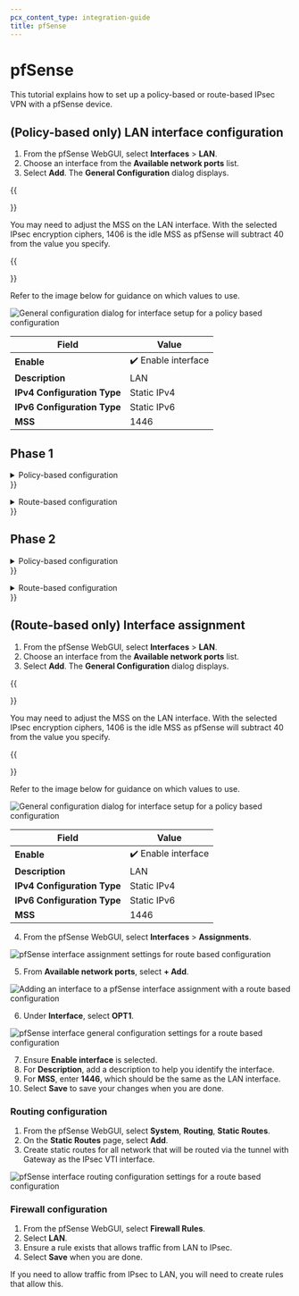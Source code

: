 ```yaml
---
pcx_content_type: integration-guide
title: pfSense
---
```


# pfSense

This tutorial explains how to set up a policy-based or route-based IPsec VPN with a pfSense device.

## (Policy-based only) LAN interface configuration

1. From the pfSense WebGUI, select **Interfaces** > **LAN**.
2. Choose an interface from the **Available network ports** list.
3. Select **Add**. The **General Configuration** dialog displays.

{{<Aside header="Note">}}

You may need to adjust the MSS on the LAN interface. With the selected IPsec encryption ciphers, 1406 is the idle MSS as pfSense will subtract 40 from the value you specify.

{{</Aside>}}

Refer to the image below for guidance on which values to use.

![General configuration dialog for interface setup for a policy based configuration](/images/magic-wan/third-party/pfsense/pfsense-interface-config.png)

| Field                     | Value              |
|---------------------------|--------------------|
| **Enable**                | ✔️ Enable interface |
| **Description**           | LAN                |
|**IPv4 Configuration Type**| Static IPv4        |
|**IPv6 Configuration Type**| Static IPv6        |
| **MSS**                   | 1446               |

## Phase 1

<details>
<summary>
  Policy-based configuration
</summary>
 <div class="special-class" markdown="1">

![pfSense IPsec phase 1 setting values for a policy based configuration](/images/magic-wan/third-party/pfsense/pfsense-p1-settings.png)

| Field                     | Value              |
|---------------------------|--------------------|
| **Description**           | Name               |
| **Key Exchange Version**  | IKE v2             |
| **Internet Protocol**     | IPv4               |
| **Interface**             | WAN                |
| **Remote Gateway**        | &lt;Anycast IP provided by Cloudflare> |

![pfSense IPsec phase 1 expiration and replacement values for a policy based configuration](/images/magic-wan/third-party/pfsense/pfsense-p1-expiration-replacement.png)

| Field                     | Value              |
|---------------------------|--------------------|
| **Life Time**             | 28800              |
| **Rekey Time**            | 14400              |
| **Reauth Time**           | 0                  |

{{</details>}}

<details>
<summary>
  Route-based configuration
</summary>
 <div class="special-class" markdown="1">

 ![pfSense IPsec phase 1 setting values for a route based configuration](/images/magic-wan/third-party/pfsense/pfsense-p1-settings.png)

| Field                     | Value              |
|---------------------------|--------------------|
| **Description**           | Name               |
| **Key Exchange Version**  | IKE v2             |
| **Internet Protocol**     | IPv4               |
| **Interface**             | WAN                |
| **Remote Gateway**        | &lt;Anycast IP provided by Cloudflare> |

 ![pfSense IPsec phase 1 expiration and replacement values for a route based configuration](/images/magic-wan/third-party/pfsense/pfsense-p1-expiration-replacement.png)

| Field                     | Value              |
|---------------------------|--------------------|
| **Life Time**             | 28800              |
| **Rekey Time**            | 14400              |
| **Reauth Time**           | 0                  |
{{</details>}}

## Phase 2

<details>
<summary>
  Policy-based configuration
</summary>
 <div class="special-class" markdown="1">

![pfSense IPsec phase 2 general information values](/images/magic-wan/third-party/pfsense/pfsense-p2-general-info.png)

| Field                     | Value              |
|---------------------------|--------------------|
| **Description**           | Name               |
| **Mode**                  | Tunnel IPv4        |
| **Local Network**         | &lt;Local Network to be tunneled> |
| **NAT/BINAT translation** | None               |
| **Remote Network**        | Remote network available via the tunnel |

![pfSense IPsec phase 2 key exchange values](/images/magic-wan/third-party/pfsense/pfsense-p2-key-exchange.png)

| Field                     | Value              |
|---------------------------|--------------------|
| **Protocol**              | ESP                |
| **Encryption Algorithm**  | ✔️ AES128-GCM, 128 bits |
| **PFS key group**         | 14 (2048 bit)      |

![pfSense IPsec phase 2 key exchange values](/images/magic-wan/third-party/pfsense/pfsense-p2-expiration-replacement.png)

| Field                     | Value              |
|---------------------------|--------------------|
| **Life Time**             | 3600               |
| **Rekey Time**            | 3240               |
| **Rand Time**             | 360                |
| **Automatically ping host**| Specify an IP address available via the tunnel. Refer to the Description field for more information.    |
{{</details>}}

<details>
<summary>
  Route-based configuration
</summary>
 <div class="special-class" markdown="1">

![pfSense IPsec phase 2 general information for a route based configuration](/images/magic-wan/third-party/pfsense/pfsense-p2-general-info-route-based.png)

![pfSense IPsec phase 2 network settings for a route based configuration](/images/magic-wan/third-party/pfsense/pfsense-p2-networks-route-based.png)

| Field                     | Value              |
|---------------------------|--------------------|
| **Description**           | Name               |
| **Mode**                  | Routed (VTI)       |
| **Local Network**         | &lt;Local Tunnel Inside IP> |
| **Remote Network**        | &lt;Remote Tunnel Inside IP>|

![pfSense IPsec phase 2 key exchange values for a route based configuration](/images/magic-wan/third-party/pfsense/pfsense-p2-key-exchange.png)

| Field                     | Value              |
|---------------------------|--------------------|
| **Protocol**              | ESP                |
| **Encryption Algorithm**  | ✔️ AES128-GCM, 128 bits |
| **PFS key group**         | 14 (2048 bit)      |

![pfSense IPsec phase 2 key exchange values](/images/magic-wan/third-party/pfsense/pfsense-p2-expiration-replacement.png)

| Field                     | Value              |
|---------------------------|--------------------|
| **Life Time**             | 3600               |
| **Rekey Time**            | 3240               |
| **Rand Time**             | 360                |
| **Automatically ping host**| Specify an IP address available via the tunnel. Refer to the Description field for more information.    |
{{</details>}}

## (Route-based only) Interface assignment

1. From the pfSense WebGUI, select **Interfaces** > **LAN**.
2. Choose an interface from the **Available network ports** list.
3. Select **Add**. The **General Configuration** dialog displays.

{{<Aside header="Note:">}}

You may need to adjust the MSS on the LAN interface. With the selected IPsec encryption ciphers, 1406 is the idle MSS as pfSense will subtract 40 from the value you specify.

{{</Aside>}}

Refer to the image below for guidance on which values to use.

![General configuration dialog for interface setup for a policy based configuration](/images/magic-wan/third-party/pfsense/pfsense-interface-config.png)

| Field                     | Value              |
|---------------------------|--------------------|
| **Enable**                | ✔️ Enable interface |
| **Description**           | LAN                |
|**IPv4 Configuration Type**| Static IPv4        |
|**IPv6 Configuration Type**| Static IPv6        |
| **MSS**                   | 1446               |

4. From the pfSense WebGUI, select **Interfaces** > **Assignments**.

![pfSense interface assignment settings for route based configuration](/images/magic-wan/third-party/pfsense/pfsense-interface-config-add-ipsec.png)

5. From **Available network ports**, select **+ Add**.

![Adding an interface to a pfSense interface assignment with a route based configuration](/images/magic-wan/third-party/pfsense/pfsense-interface-config-opt1.png)

6. Under **Interface**, select **OPT1**.

![pfSense interface general configuration settings for a route based configuration](/images/magic-wan/third-party/pfsense/pfsense-interface-config-opt1-settings.png)

7. Ensure **Enable interface** is selected.
8. For **Description**, add a description to help you identify the interface.
9. For **MSS**, enter **1446**, which should be the same as the LAN interface.
10. Select **Save** to save your changes when you are done.

### Routing configuration

1. From the pfSense WebGUI, select **System**, **Routing**, **Static Routes**.
2. On the **Static Routes** page, select **Add**.
3. Create static routes for all network that will be routed via the tunnel with Gateway as the IPsec VTI interface.

![pfSense interface routing configuration settings for a route based configuration](/images/magic-wan/third-party/pfsense/pfsense-interface-config-routing-config.png)

### Firewall configuration

1. From the pfSense WebGUI, select **Firewall Rules**.
2. Select **LAN**.
3. Ensure a rule exists that allows traffic from LAN to IPsec.
4. Select **Save** when you are done.

If you need to allow traffic from IPsec to LAN, you will need to create rules that allow this.
